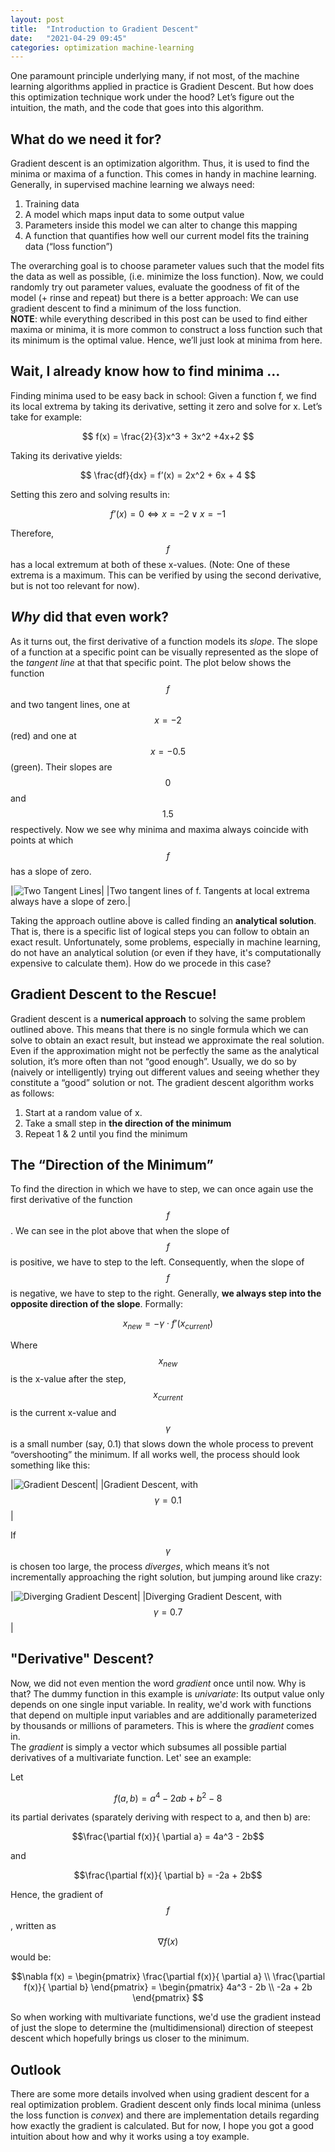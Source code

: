 ```yaml
---
layout: post
title:  "Introduction to Gradient Descent"
date:   "2021-04-29 09:45"
categories: optimization machine-learning
---
```


One paramount principle underlying many, if not most, of the machine learning algorithms applied in practice is Gradient Descent. But how does this optimization technique work under the hood? Let’s figure out the intuition, the math, and the code that goes into this algorithm.

## What do we need it for?
Gradient descent is an optimization algorithm. Thus, it is used to find the minima or maxima of a function. This comes in handy in machine learning. Generally, in supervised machine learning we always need:
1. Training data
2. A model which maps input data to some output value 
3. Parameters inside this model we can alter to change this mapping
4. A function that quantifies how well our current model fits the training data (“loss function”)  

The overarching goal is to choose parameter values such that the model fits the data as well as possible, (i.e. minimize the loss function). Now, we could randomly try out parameter values, evaluate the goodness of fit of the model (+ rinse and repeat) but there is a better approach: We can use gradient descent to find a minimum of the loss function.  
**NOTE**: while everything described in this post can be used to find either maxima or minima, it is more common to construct a loss function such that its minimum is the optimal value. Hence, we’ll just look at minima from here.

## Wait, I already know how to find minima …
Finding minima used to be easy back in school: Given a function f, we find its local extrema by taking its derivative, setting it zero and solve for x. Let’s take for example:  

$$ 
f(x) = \frac{2}{3}x^3 + 3x^2 +4x+2
$$  

Taking its derivative yields:  

$$ \frac{df}{dx} = f’(x) = 2x^2 + 6x + 4 $$  

Setting this zero and solving results in:  

$$ f’(x)=0 \Leftrightarrow x = -2 \vee x=-1$$  


Therefore, $$f$$ has a local extremum at both of these x-values. (Note: One of these extrema is a maximum. This can be verified by using the second derivative, but is not too relevant for now).  

## *Why* did that even work? 
As it turns out, the first derivative of a function models its *slope*. The slope of a function at a specific point can be visually represented as the slope of the *tangent line* at that that specific point. The plot below shows the function $$f$$ and two tangent lines, one at $$x=-2$$ (red) and one at $$x=-0.5$$ (green). Their slopes are $$0$$ and $$1.5$$ respectively. Now we see why minima and maxima always coincide with points at which $$f$$ has a slope of zero.

|![Two Tangent Lines](/assets/images/gradient-descent/two_tangents.png)|
|Two tangent lines of f. Tangents at local extrema always have a slope of zero.|

Taking the approach outline above is called finding an **analytical solution**. That is, there is a specific list of logical steps you can follow to obtain an exact result. Unfortunately, some problems, especially in machine learning, do not have an analytical solution (or even if they have, it's computationally expensive to calculate them). How do we procede in this case?


## Gradient Descent to the Rescue!
Gradient descent is a **numerical approach** to solving the same problem outlined above. This means that there is no single formula which we can solve to obtain an exact result, but instead we approximate the real solution. Even if the approximation might not be perfectly the same as the analytical solution, it’s more often than not “good enough”. Usually, we do so by (naively or intelligently) trying out different values and seeing whether they constitute a “good” solution or not.
The gradient descent algorithm works as follows:
1.	Start at a random value of x.
2.	Take a small step in **the direction of the minimum**
3.	Repeat 1 & 2 until you find the minimum

## The “Direction of the Minimum”
To find the direction in which we have to step, we can once again use the first derivative of the function $$f$$. We can see in the plot above that when the slope of $$f$$ is positive, we have to step to the left. Consequently, when the slope of $$f$$ is negative, we have to step to the right. Generally, **we always step into the opposite direction of the slope**. Formally:  

$$x_{new} = - \gamma \cdot f’(x_{current})$$

Where $$ x_{new}$$ is the x-value after the step, $$ x_{current}$$ is the current x-value and $$\gamma$$ is a small number (say, 0.1) that slows down the whole process to prevent “overshooting” the minimum. If all works well, the process should look something like this:

|![Gradient Descent](/assets/images/gradient-descent/gradient_descent.gif)|
|Gradient Descent, with $$\gamma = 0.1$$|

If $$\gamma$$ is chosen too large, the process *diverges*, which means it’s not incrementally approaching the right solution, but jumping around like crazy:

|![Diverging Gradient Descent](/assets/images/gradient-descent/diverging_gradient_descent.gif)|
|Diverging Gradient Descent, with $$\gamma = 0.7$$|

## "Derivative" Descent?
Now, we did not even mention the word *gradient* once until now. Why is that? The dummy function in this example is *univariate*: Its output value only depends on one single input variable. In reality, we'd work with functions that depend on multiple input variables and are additionally parameterized by thousands or millions of parameters. This is where the *gradient* comes in.  
The *gradient* is simply a vector which subsumes all possible partial derivatives of a multivariate function. Let' see an example:

Let 

$$f(a, b) = a^4 - 2ab + b^2 - 8$$

its partial derivates (sparately deriving with respect to a, and then b) are:

$$\frac{\partial f(x)}{ \partial a} = 4a^3 - 2b$$

and

$$\frac{\partial f(x)}{ \partial b} = -2a + 2b$$

Hence, the gradient of $$f$$, written as $$\nabla f(x)$$ would be:

$$\nabla f(x) 
= \begin{pmatrix} \frac{\partial f(x)}{ \partial a} \\ \frac{\partial f(x)}{ \partial b} \end{pmatrix} 
= \begin{pmatrix} 4a^3 - 2b \\ -2a + 2b \end{pmatrix} $$


So when working with multivariate functions, we'd use the gradient instead of just the slope to determine the (multidimensional) direction of steepest descent which hopefully brings us closer to the minimum.

## Outlook
There are some more details involved when using gradient descent for a real optimization problem. Gradient descent only finds local minima (unless the loss function is *convex*) and there are implementation details regarding how exactly the gradient is calculated. But for now, I hope you got a good intuition about how and why it works using a toy example.